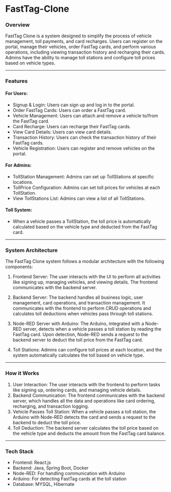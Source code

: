 # FastTag-Clone


### Overview
FastTag Clone is a system designed to simplify the process of vehicle management, toll payments, and card recharges. Users can register on the portal, manage their vehicles, order FastTag cards, and perform various operations, including viewing transaction history and recharging their cards. Admins have the ability to manage toll stations and configure toll prices based on vehicle types.

---

### Features

#### For Users:

- Signup & Login: Users can sign up and log in to the portal.
- Order FastTag Cards: Users can order a FastTag card.
- Vehicle Management: Users can attach and remove a vehicle to/from the FastTag card.
- Card Recharge: Users can recharge their FastTag cards.
- View Card Details: Users can view card details.
- Transaction History: Users can check the transaction history of their FastTag cards.
- Vehicle Registration: Users can register and remove vehicles on the portal.

#### For Admins:

- TollStation Management: Admins can set up TollStations at specific locations.
- TollPrice Configuration: Admins can set toll prices for vehicles at each TollStation.
- View TollStations List: Admins can view a list of all TollStations.

#### Toll System:

- When a vehicle passes a TollStation, the toll price is automatically calculated based on the vehicle type and deducted from the FastTag card.

---

### System Architecture

The FastTag Clone system follows a modular architecture with the following components:

1. Frontend Server: The user interacts with the UI to perform all activities like signing up, managing vehicles, and viewing details. The frontend communicates with the backend server.

2. Backend Server: The backend handles all business logic, user management, card operations, and transaction management. It communicates with the frontend to perform CRUD operations and calculates toll deductions when vehicles pass through toll stations.

3. Node-RED Server with Arduino: The Arduino, integrated with a Node-RED server, detects when a vehicle passes a toll station by reading the FastTag card. Upon detection, Node-RED sends a request to the backend server to deduct the toll price from the FastTag card.

4. Toll Stations: Admins can configure toll prices at each location, and the system automatically calculates the toll based on vehicle type.

---

### How it Works

1. User Interaction: The user interacts with the frontend to perform tasks like signing up, ordering cards, and managing vehicle details.
2. Backend Communication: The frontend communicates with the backend server, which handles all the data and operations like card ordering, recharging, and transaction logging.
3. Vehicle Passes Toll Station: When a vehicle passes a toll station, the Arduino with Node-RED detects the card and sends a request to the backend to deduct the toll price.
4. Toll Deduction: The backend server calculates the toll price based on the vehicle type and deducts the amount from the FastTag card balance.

---


### Tech Stack

- Frontend: React.js 
- Backend: Java, Spring Boot, Docker
- Node-RED: For handling communication with Arduino
- Arduino: For detecting FastTag cards at the toll station
- Database: MYSQL, Hibernate

